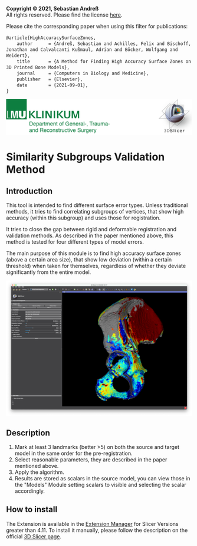 **Copyright &copy; 2021, Sebastian Andreß**\
All rights reserved. Please find the license [here](https://github.com/sebastianandress/Slicer-AffinityClusterRegistration/blob/master/LICENSE.md).

Please cite the corresponding paper when using this filter for publications:

    @article{HighAccuracySurfaceZones,
        author      = {Andreß, Sebastian and Achilles, Felix and Bischoff, Jonathan and Calvalcanti Kußmaul, Adrian and Böcker, Wolfgang and Weidert},
        title       = {A Method for Finding High Accuracy Surface Zones on 3D Printed Bone Models},
        journal     = {Computers in Biology and Medicine},
        publisher   = {Elsevier},
        date        = {2021-09-01},
    }


![Header](/Resources/header.png)

# Similarity Subgroups Validation Method

## Introduction
This tool is intended to find different surface error types. Unless traditional methods, it tries to find correlating subgroups of vertices, that show high accuracy (within this subgroup) and uses those for registration.

It tries to close the gap between rigid and deformable registration and validation methods. As described in the paper mentioned above, this method is tested for four different types of model errors.

The main purpose of this module is to find high accuracy surface zones (above a certain area size), that show low deviation (within a certain threshold) when taken for themselves, regardless of whether they deviate significantly from the entire model.

![Screenshot](/Resources/screenshot1.png)

## Description
1. Mark at least 3 landmarks (better >5) on both the source and target model in the same order for the pre-registration.
2. Select reasonable parameters, they are described in the paper mentioned above.
3. Apply the algorithm.
4. Results are stored as scalars in the source model, you can view those in the "Models" Module setting scalars to visible and selecting the scalar accordingly.

## How to install
The Extension is available in the [Extension Manager](http://slicer.kitware.com/midas3/slicerappstore/extension/view?extensionId=330842) for Slicer Versions greater than 4.11.
To install it manually, please follow the description on the official [3D Slicer page](https://www.slicer.org/wiki/Documentation/Nightly/Developers/FAQ/Extensions). 
